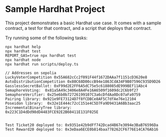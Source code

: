 # Sample Hardhat Project

This project demonstrates a basic Hardhat use case. It comes with a sample contract, a test for that contract, and a script that deploys that contract.

Try running some of the following tasks:

```shell
npx hardhat help
npx hardhat test
REPORT_GAS=true npx hardhat test
npx hardhat node
npx hardhat run scripts/deploy.ts
```
```solidity
// Addresses on sepolia
LuckyVoterCompetition 0x55A682cCc2f091F44f1672DAAa7f1151cD3620e8
AutoDistributionCompetition 0x80C68D00ccB94e1863CdA34F9B07596C935D9D26
GasslessSecretBallot: 0xF99d2E2FF6A5dC75e5c6188085dE999BEf11Abc4
SemaphoreVoting:  0x81a5A49c3406e8A4Fe16A6509f1609dc2C6b9f27
SemaphoreVerifier: 0x25e6b0b72726199107C3a6cDfdAa0Dc07aFa9759
Pairing library: 0x921e9FE73124D7f8fCDBCe8AF5C7dfAe76e12104
Poseidon library:  0x32e1E444c72cC151e4C5D7Fa9D9431A6Bb3aac25
IncrementalBinaryTree library:  0x223C1D4dDd98dD4483FCE92E2B60411E131F025E


Test Ticket20 deployed to: 0x9351e42b9dFf742Dcad4B67e3094e3BaB76596Da
Test Reward20 deployed to: 0x3eDaa6ECE0b814baa778262CF6776E14CA76Ab16
